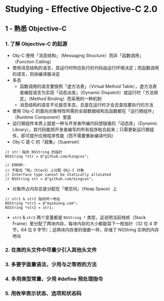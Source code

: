 # Studying - Effective Objective-C 2.0

## 1 - 熟悉 Objective-C

### 1. 了解 Objective-C 的起源

- Obj-C 使用「消息结构」（Messaging Structure）而非「函数调用」（Function Calling）
- 使用消息结构的语言，其运行时所应执行的代码由运行环境决定；而函数调用的语言，则由编译器决定
- 多态
  - 函数调用的语言要按照「虚方法表」（Virtual Method Table），虚方法表是编程语言为实现「动态派发」（Dynamic Dispatch）或运行时「方法绑定」（Method Binding）而采用的一种机制
  - 消息结构的语言不论是否多态，总是在运行时才会去查找要执行的方法
- 使用 Obj-C 的面向对象特性所需的全部数据结构及函数都在「运行期组件」（Runtime Component）里面
- 运行期组件本质上就是一种与开发者所编代码想链接的「动态库」（Dynamic Library），其代码能把开发者编写的所有程序粘合起来；只需更新运行期组件，即可提升应用程序性能（而不需要重新编译代码）
- Obj-C 是 C 的「超集」（Superset）

```objc
// str：指向 NSString 的指针
NSString *str = @"github.com/kingcos";

// ERROR:
// 不能在「栈」（Stack）上分配 Obj-C 对象
// Interface type cannot be statically allocated
// NSString str = @"github.com/kingcos";
```

- 对象所占内存总是分配在「堆空间」（Heap Space）上

```objc
// str1 & str2 指向同一地址
NSString *str1 = @"maimieng.com";
NSString *str2 = str1;
```

- `str1` & `str2` 两个变量都是 `NSString *` 类型，这说明当前栈帧（Stack Frame）里分配了两块内存，每块内存的大小都能容下一枚指针（32 位 4 字节，64 位 8 字节）；这两块内存里的值都一样，存储了 NSString 实例的内存地址


### 2. 在类的头文件中尽量少引入其他头文件
### 3. 多要字面量语法，少用与之等效的方法
### 4. 多用类型常量，少用 #define 预处理指令
### 5. 用枚举表示状态、选项和状态码